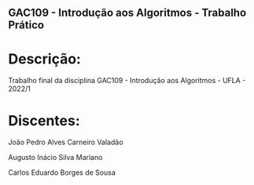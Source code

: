 ## GAC109 - Introdução aos Algoritmos - Trabalho Prático 

# Descrição:

Trabalho final da disciplina GAC109 - Introdução aos Algoritmos - UFLA - 2022/1

# Discentes:

João Pedro Alves Carneiro Valadão

Augusto Inácio Silva Mariano

Carlos Eduardo Borges de Sousa

